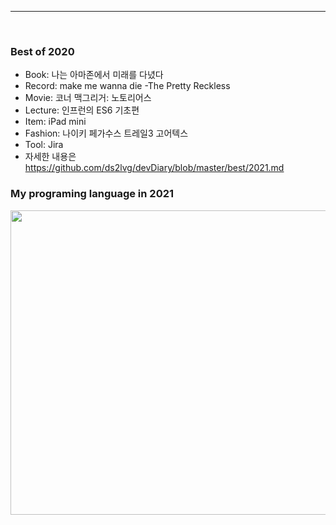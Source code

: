 ### 
<br><hr><br>

### Best of 2020

- Book: 나는 아마존에서 미래를 다녔다
- Record: make me wanna die -The Pretty Reckless
- Movie: 코너 맥그리거: 노토리어스
- Lecture: 인프런의 ES6 기초편
- Item: iPad mini
- Fashion: 나이키 페가수스 트레일3 고어텍스
- Tool: Jira
- 자세한 내용은 https://github.com/ds2lvg/devDiary/blob/master/best/2021.md

### My programing language in 2021

<img src="https://wakatime.com/share/@5e5d5b41-4635-4edc-9465-b12a83b5d456/ae749fea-640a-481b-a589-a121206b1e02.png" width="650" height="487" />
